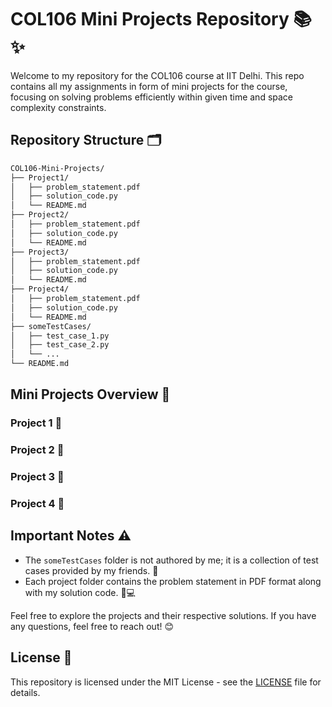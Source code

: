 # COL106 Mini Projects Repository 📚✨

Welcome to my repository for the COL106 course at IIT Delhi. This repo contains all my assignments in form of mini projects for the course, focusing on solving problems efficiently within given time and space complexity constraints.

## Repository Structure 🗂️
```bash 
COL106-Mini-Projects/
├── Project1/
│   ├── problem_statement.pdf
│   ├── solution_code.py
│   └── README.md
├── Project2/
│   ├── problem_statement.pdf
│   ├── solution_code.py
│   └── README.md
├── Project3/
│   ├── problem_statement.pdf
│   ├── solution_code.py
│   └── README.md
├── Project4/
│   ├── problem_statement.pdf
│   ├── solution_code.py
│   └── README.md
├── someTestCases/
│   ├── test_case_1.py
│   ├── test_case_2.py
│   └── ...
└── README.md

```

## Mini Projects Overview 📄

### Project 1 📝
<!-- Description for Project 1 goes here -->

### Project 2 📝
<!-- Description for Project 2 goes here -->

### Project 3 📝
<!-- Description for Project 3 goes here -->

### Project 4 📝
<!-- Description for Project 4 goes here -->

## Important Notes ⚠️
- The `someTestCases` folder is not authored by me; it is a collection of test cases provided by my friends. 🤝
- Each project folder contains the problem statement in PDF format along with my solution code. 📖💻

Feel free to explore the projects and their respective solutions. If you have any questions, feel free to reach out! 😊

## License 📜
This repository is licensed under the MIT License - see the [LICENSE](LICENSE) file for details.
